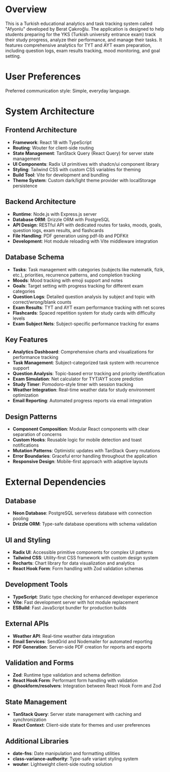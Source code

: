 # Overview

This is a Turkish educational analytics and task tracking system called "Afyonlu" developed by Berat Çakıroğlu. The application is designed to help students preparing for the YKS (Turkish university entrance exam) track their study progress, analyze their performance, and manage their tasks. It features comprehensive analytics for TYT and AYT exam preparation, including question logs, exam results tracking, mood monitoring, and goal setting.

# User Preferences

Preferred communication style: Simple, everyday language.

# System Architecture

## Frontend Architecture
- **Framework**: React 18 with TypeScript
- **Routing**: Wouter for client-side routing
- **State Management**: TanStack Query (React Query) for server state management
- **UI Components**: Radix UI primitives with shadcn/ui component library
- **Styling**: Tailwind CSS with custom CSS variables for theming
- **Build Tool**: Vite for development and bundling
- **Theme System**: Custom dark/light theme provider with localStorage persistence

## Backend Architecture
- **Runtime**: Node.js with Express.js server
- **Database ORM**: Drizzle ORM with PostgreSQL
- **API Design**: RESTful API with dedicated routes for tasks, moods, goals, question logs, exam results, and flashcards
- **File Handling**: PDF generation using pdf-lib and PDFKit
- **Development**: Hot module reloading with Vite middleware integration

## Database Schema
- **Tasks**: Task management with categories (subjects like matematik, fizik, etc.), priorities, recurrence patterns, and completion tracking
- **Moods**: Mood tracking with emoji support and notes
- **Goals**: Target setting with progress tracking for different exam categories
- **Question Logs**: Detailed question analysis by subject and topic with correct/wrong/blank counts
- **Exam Results**: TYT and AYT exam performance tracking with net scores
- **Flashcards**: Spaced repetition system for study cards with difficulty levels
- **Exam Subject Nets**: Subject-specific performance tracking for exams

## Key Features
- **Analytics Dashboard**: Comprehensive charts and visualizations for performance tracking
- **Task Management**: Subject-categorized task system with recurrence support
- **Question Analysis**: Topic-based error tracking and priority identification
- **Exam Simulation**: Net calculator for TYT/AYT score prediction
- **Study Timer**: Pomodoro-style timer with session tracking
- **Weather Integration**: Real-time weather data for study environment optimization
- **Email Reporting**: Automated progress reports via email integration

## Design Patterns
- **Component Composition**: Modular React components with clear separation of concerns
- **Custom Hooks**: Reusable logic for mobile detection and toast notifications
- **Mutation Patterns**: Optimistic updates with TanStack Query mutations
- **Error Boundaries**: Graceful error handling throughout the application
- **Responsive Design**: Mobile-first approach with adaptive layouts

# External Dependencies

## Database
- **Neon Database**: PostgreSQL serverless database with connection pooling
- **Drizzle ORM**: Type-safe database operations with schema validation

## UI and Styling
- **Radix UI**: Accessible primitive components for complex UI patterns
- **Tailwind CSS**: Utility-first CSS framework with custom design system
- **Recharts**: Chart library for data visualization and analytics
- **React Hook Form**: Form handling with Zod validation schemas

## Development Tools
- **TypeScript**: Static type checking for enhanced developer experience
- **Vite**: Fast development server with hot module replacement
- **ESBuild**: Fast JavaScript bundler for production builds

## External APIs
- **Weather API**: Real-time weather data integration
- **Email Services**: SendGrid and Nodemailer for automated reporting
- **PDF Generation**: Server-side PDF creation for reports and exports

## Validation and Forms
- **Zod**: Runtime type validation and schema definition
- **React Hook Form**: Performant form handling with validation
- **@hookform/resolvers**: Integration between React Hook Form and Zod

## State Management
- **TanStack Query**: Server state management with caching and synchronization
- **React Context**: Client-side state for themes and user preferences

## Additional Libraries
- **date-fns**: Date manipulation and formatting utilities
- **class-variance-authority**: Type-safe variant styling system
- **wouter**: Lightweight client-side routing solution